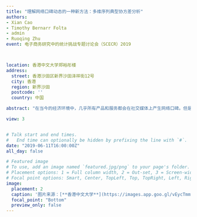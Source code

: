 ```yaml
---
title: "理解网络口碑动态的一种新方法：多维序列典型协方差分析"
authors:
- Xian Cao
- Timothy Bernarr Folta
- admin
- Ruoqing Zhu
event: 电子商务研究中的统计挑战专题讨论会（SCECR）2019



location: 香港中文大学郑裕彤楼
address:
  street: 香港沙田区新界沙田泽祥街12号
  city: 香港
  region: 新界沙田
  postcode: ''
  country: 中国

abstract: "在当今的经济环境中，几乎所有产品和服务都会在社交媒体上产生网络口碑。但是，至少有三个挑战阻碍了网络口碑的分析。首先，网络口碑通常是各种形式的非结构化数据，例如文字、图片和视频。但是，将非结构化数据转化成结构化数据的过程可能会生成大量变量，从而增加了对降维的需求。其次，网络口碑可以是连续的或突发的。网络口碑的数量和极性在事件发生前后的短时间内可能会发生巨大变化。第三，重要事件可能会在竞争对手的产品或服务的网络口碑中触发对称或不对称的反应。为此，我们引入了一种新方法——多维序列典型协方差分析来解决这些方法上的挑战。这种新方法可以分析高维度的网络口碑数据，检测网络口碑动态趋势并检查其在多个公司中的并行影响。同时我们设计的算法还提供了更高的计算效率，因此可以称为更高级的manifold优化方法。我们通过一个实证案例（2017年美联航3411事件）说明了这种新方法的优势。我们发现，在2017年4月和2017年5月，所有航空公司之间共享的网络口碑显着增加。联合航空公司及其竞争对手都经历了负面情绪的突然增加和积极情绪的突然减少，这很可能是由于事件造成的，但变化的幅度是对于联合航空公司而言更强烈。这种新方法为网络口碑动态研究提供了新颖的见解，并且可以为广泛的领域做出贡献。 "

view: 3


# Talk start and end times.
#   End time can optionally be hidden by prefixing the line with `#`.
date: "2019-06-11T16:00:00Z"
all_day: false

# Featured image
# To use, add an image named `featured.jpg/png` to your page's folder.
# Placement options: 1 = Full column width, 2 = Out-set, 3 = Screen-width
# Focal point options: Smart, Center, TopLeft, Top, TopRight, Left, Right, BottomLeft, Bottom, BottomRight
image:
  placement: 2
  caption: '图片来源：[**香港中文大学**](https://images.app.goo.gl/vEycTmmyhjnM83CQ6)'
  focal_point: "Bottom"
  preview_only: false
---
```






